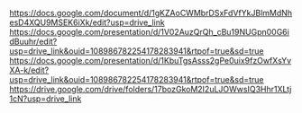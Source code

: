 https://docs.google.com/document/d/1gKZAoCWMbrDSxFdVfYkJBlmMdNhesD4XQU9MSEK6iXk/edit?usp=drive_link
https://docs.google.com/presentation/d/1V02AuzQrQh_cBu19NUGpn00G6idBuuhr/edit?usp=drive_link&ouid=108986782254178283941&rtpof=true&sd=true
https://docs.google.com/presentation/d/1KbuTgsAsss2gPe0uix9fzOwfXsYvXA-k/edit?usp=drive_link&ouid=108986782254178283941&rtpof=true&sd=true
https://drive.google.com/drive/folders/17bozGkoM2I2uLJOWwsIQ3Hhr1XLtj1cN?usp=drive_link

